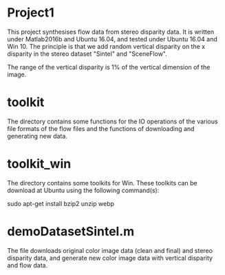 # Project1

This project synthesises flow data from stereo disparity data.
It is written under Matlab2016b and Ubuntu 16.04, and tested under Ubuntu 16.04 and Win 10.
The principle is that we add random vertical disparity on the x disparity in the stereo dataset "Sintel" and "SceneFlow".

The range of the vertical disparity is 1% of the vertical dimension of the image.


# toolkit

The directory contains some functions for the IO operations of the various file formats of the flow files and the functions of downloading and generating new data.


# toolkit_win

The directory contains some toolkits for Win.
These toolkits can be download at Ubuntu using the following command(s):

sudo apt-get install bzip2 unzip webp 


# demoDatasetSintel.m

The file downloads original color image data (clean and final) and stereo disparity data, and generate new color image data with vertical disparity and flow data.






